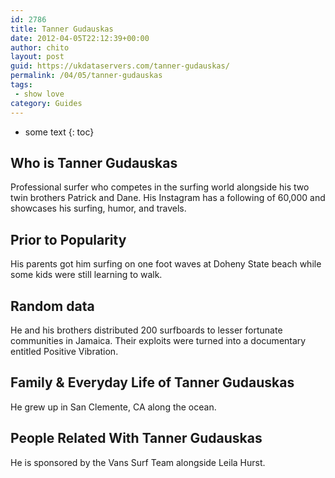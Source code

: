 ```yaml
---
id: 2786
title: Tanner Gudauskas
date: 2012-04-05T22:12:39+00:00
author: chito
layout: post
guid: https://ukdataservers.com/tanner-gudauskas/
permalink: /04/05/tanner-gudauskas
tags:
 - show love
category: Guides
---
```


* some text
{: toc}
          
          
## Who is  Tanner Gudauskas
                  
                  
                  
Professional surfer who competes in the surfing world alongside his two twin brothers Patrick and Dane. His Instagram has a following of 60,000 and showcases his surfing, humor, and travels.
                  
                
                
                
## Prior to Popularity 
                  
                  
                  
His parents got him surfing on one foot waves at Doheny State beach while some kids were still learning to walk. 
                  
                
                
                
## Random data 
                  
                  
                  
He and his brothers distributed 200 surfboards to lesser fortunate communities in Jamaica. Their exploits were turned into a documentary entitled Positive Vibration.
                  
                
                
                
## Family & Everyday Life of Tanner Gudauskas
                  
                  
                  
He grew up in San Clemente, CA along the ocean. 
                  
                
                
                
## People Related With  Tanner Gudauskas
                  
                  
                  
He is sponsored by the Vans Surf Team alongside Leila Hurst.
                  
                
              
            
          
          
          
    
    
  
